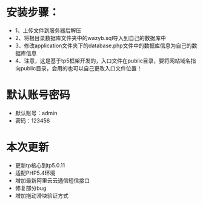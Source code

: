 安装步骤：
===============
 + 1、上传文件到服务器后解压
 + 2、将根目录数据库文件夹中的wazyb.sql导入到自己的数据库中
 + 3、修改application文件夹下的database.php文件中的数据库信息为自己的数据库信息
 + 4、注意，这是基于tp5框架开发的，入口文件在public目录，要将网站域名指向public目录，会用的也可以自己更改入口文件位置！
 
默认账号密码
===============
 + 默认账号：admin
 + 密码：123456
 
本次更新
===============
 + 更新tp核心到tp5.0.11
 + 适配PHP5.4环境
 + 增加最新阿里云云通信短信接口
 + 修复部分bug
 + 增加拖动滑块验证方式
 